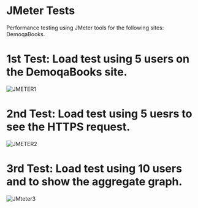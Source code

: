 # JMeter Tests
Performance testing using JMeter tools for the following sites: DemoqaBooks.

# 1st Test: Load test using 5 users on the DemoqaBooks site.
![JMETER1](https://github.com/Liviu98/JMeterTesting/assets/129300621/cdb2c0db-095b-43f3-9f9d-271d733ef719)
# 2nd Test: Load test using 5 uesrs to see the HTTPS request.
![JMETER2](https://github.com/Liviu98/JMeterTesting/assets/129300621/b8345e36-a323-4e07-8c38-70556438d06e)
# 3rd Test: Load test using 10 users and to show the aggregate graph.
![JMteter3](https://github.com/Liviu98/JMeterTesting/assets/129300621/0a6ecf8d-b130-40cc-b1bc-6648ab518cd8)


